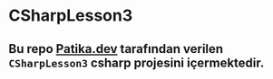 # CSharpLesson3
## Bu repo [Patika.dev](https://www.patika.dev) tarafından verilen `CSharpLesson3` csharp projesini içermektedir.
